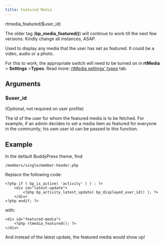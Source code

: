 ```yaml
---
title: Featured Media
---
```


rtmedia_featured($user_id)

The older tag (**bp_media_featured()**) will continue to work till the next few versions. Kindly change all instances, ASAP.


Used to display any media that the user has set as featured. It could be a video, audio or a photo.

For this to work, the appropriate switch will need to be turned on in **rtMedia** > **Settings** >**Types**. Read more: [rtMedia settings' types](/rtmedia/addons/rtmedia-pro/settings/types/) tab.


## Arguments

### **$user_id**


(Optional, not required on user profile)

The id of the user for whom the featured media is to be fetched. For example, if an admin decides to set a media item as featured for everyone in the community, his own user id can be passed to this function.


## Example


In the default BuddyPress theme, find

    
    /members/single/member-header.php


Replace the following code:

    
    <?php if ( bp_is_active( 'activity' ) ) : ?>
    	<div id="latest-update">
    		<?php bp_activity_latest_update( bp_displayed_user_id() ); ?>
    	</div>
    <?php endif; ?>


with:

    
    <div id="featured-media">
    	<?php rtmedia_featured(); ?>
    </div>


And instead of the latest update, the featured media would show up!
